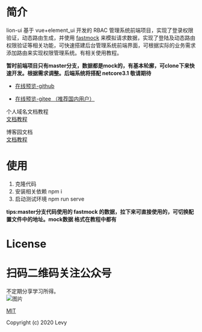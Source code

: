 # 简介
lion-ui 基于 vue+element_ui 开发的 RBAC 管理系统前端项目，实现了登录权限验证，动态路由生成，并使用 [fastmock](https://www.fastmock.site/#/) 来模拟请求数据，实现了登陆及动态路由权限验证等相关功能，可快速搭建后台管理系统前端界面，可根据实际的业务需求添加路由来实现权限管理系统。有相关使用教程。

**暂时前端项目只有master分支，数据都是mock的，有基本轮廓，可clone下来快速开发。根据需求调整。后端系统将搭配 netcore3.1 敬请期待**

* [在线预览-github](https://levy-w-wang.github.io/lion-ui/dist/#/)

* [在线预览-gitee （推荐国内用户）](https://levy_w_wang.gitee.io/lion-ui/dist/#/)


个人域名文档教程  
[文档教程](http://book.levy.net.cn/doc/frontend/uiframe/env.html)

博客园文档  
[文档教程](https://www.cnblogs.com/levywang/)

# 使用

1. 克隆代码
2. 安装相关依赖  npm i
3. 启动测试环境 npm run serve

**tips:master分支代码使用的 fastmock 的数据，拉下来可直接使用的，可切换配置文件中的地址。mock数据 格式在教程中都有**

# License

# 扫码二维码关注公众号

不定期分享学习所得。  
![图片](https://files.cnblogs.com/files/levywang/%E4%BA%8C%E7%BB%B4%E7%A0%81%E5%A4%A7%E5%9E%8B.bmp)

[MIT](https://github.com/levy-w-wang/lion-ui/blob/master/LICENSE)

Copyright (c) 2020 Levy
